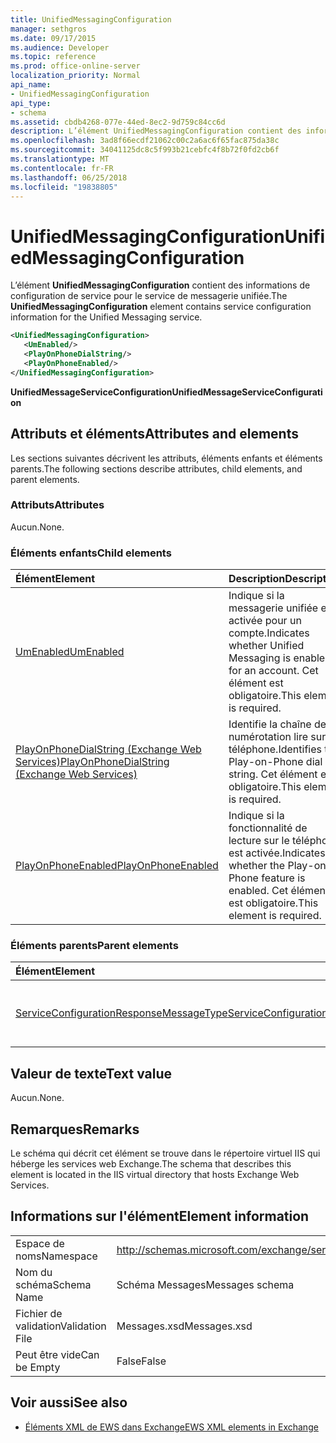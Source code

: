 ```yaml
---
title: UnifiedMessagingConfiguration
manager: sethgros
ms.date: 09/17/2015
ms.audience: Developer
ms.topic: reference
ms.prod: office-online-server
localization_priority: Normal
api_name:
- UnifiedMessagingConfiguration
api_type:
- schema
ms.assetid: cbdb4268-077e-44ed-8ec2-9d759c84cc6d
description: L’élément UnifiedMessagingConfiguration contient des informations de configuration de service pour le service de messagerie unifiée.
ms.openlocfilehash: 3ad8f66ecdf21062c00c2a6ac6f65fac875da38c
ms.sourcegitcommit: 34041125dc8c5f993b21cebfc4f8b72f0fd2cb6f
ms.translationtype: MT
ms.contentlocale: fr-FR
ms.lasthandoff: 06/25/2018
ms.locfileid: "19838805"
---
```

# <a name="unifiedmessagingconfiguration"></a><span data-ttu-id="7bdd6-103">UnifiedMessagingConfiguration</span><span class="sxs-lookup"><span data-stu-id="7bdd6-103">UnifiedMessagingConfiguration</span></span>

<span data-ttu-id="7bdd6-104">L’élément **UnifiedMessagingConfiguration** contient des informations de configuration de service pour le service de messagerie unifiée.</span><span class="sxs-lookup"><span data-stu-id="7bdd6-104">The **UnifiedMessagingConfiguration** element contains service configuration information for the Unified Messaging service.</span></span> 
  
```XML
<UnifiedMessagingConfiguration>
   <UmEnabled/>
   <PlayOnPhoneDialString/>
   <PlayOnPhoneEnabled/>
</UnifiedMessagingConfiguration>
```

 <span data-ttu-id="7bdd6-105">**UnifiedMessageServiceConfiguration**</span><span class="sxs-lookup"><span data-stu-id="7bdd6-105">**UnifiedMessageServiceConfiguration**</span></span>
## <a name="attributes-and-elements"></a><span data-ttu-id="7bdd6-106">Attributs et éléments</span><span class="sxs-lookup"><span data-stu-id="7bdd6-106">Attributes and elements</span></span>

<span data-ttu-id="7bdd6-107">Les sections suivantes décrivent les attributs, éléments enfants et éléments parents.</span><span class="sxs-lookup"><span data-stu-id="7bdd6-107">The following sections describe attributes, child elements, and parent elements.</span></span>
  
### <a name="attributes"></a><span data-ttu-id="7bdd6-108">Attributs</span><span class="sxs-lookup"><span data-stu-id="7bdd6-108">Attributes</span></span>

<span data-ttu-id="7bdd6-109">Aucun.</span><span class="sxs-lookup"><span data-stu-id="7bdd6-109">None.</span></span>
  
### <a name="child-elements"></a><span data-ttu-id="7bdd6-110">Éléments enfants</span><span class="sxs-lookup"><span data-stu-id="7bdd6-110">Child elements</span></span>

|<span data-ttu-id="7bdd6-111">**Élément**</span><span class="sxs-lookup"><span data-stu-id="7bdd6-111">**Element**</span></span>|<span data-ttu-id="7bdd6-112">**Description**</span><span class="sxs-lookup"><span data-stu-id="7bdd6-112">**Description**</span></span>|
|:-----|:-----|
|[<span data-ttu-id="7bdd6-113">UmEnabled</span><span class="sxs-lookup"><span data-stu-id="7bdd6-113">UmEnabled</span></span>](umenabled.md) <br/> |<span data-ttu-id="7bdd6-114">Indique si la messagerie unifiée est activée pour un compte.</span><span class="sxs-lookup"><span data-stu-id="7bdd6-114">Indicates whether Unified Messaging is enabled for an account.</span></span> <span data-ttu-id="7bdd6-115">Cet élément est obligatoire.</span><span class="sxs-lookup"><span data-stu-id="7bdd6-115">This element is required.</span></span>  <br/> |
|[<span data-ttu-id="7bdd6-116">PlayOnPhoneDialString (Exchange Web Services)</span><span class="sxs-lookup"><span data-stu-id="7bdd6-116">PlayOnPhoneDialString (Exchange Web Services)</span></span>](playonphonedialstring-exchange-web-services.md) <br/> |<span data-ttu-id="7bdd6-117">Identifie la chaîne de numérotation lire sur le téléphone.</span><span class="sxs-lookup"><span data-stu-id="7bdd6-117">Identifies the Play-on-Phone dial string.</span></span> <span data-ttu-id="7bdd6-118">Cet élément est obligatoire.</span><span class="sxs-lookup"><span data-stu-id="7bdd6-118">This element is required.</span></span>  <br/> |
|[<span data-ttu-id="7bdd6-119">PlayOnPhoneEnabled</span><span class="sxs-lookup"><span data-stu-id="7bdd6-119">PlayOnPhoneEnabled</span></span>](playonphoneenabled.md) <br/> |<span data-ttu-id="7bdd6-120">Indique si la fonctionnalité de lecture sur le téléphone est activée.</span><span class="sxs-lookup"><span data-stu-id="7bdd6-120">Indicates whether the Play-on-Phone feature is enabled.</span></span> <span data-ttu-id="7bdd6-121">Cet élément est obligatoire.</span><span class="sxs-lookup"><span data-stu-id="7bdd6-121">This element is required.</span></span>  <br/> |
   
### <a name="parent-elements"></a><span data-ttu-id="7bdd6-122">Éléments parents</span><span class="sxs-lookup"><span data-stu-id="7bdd6-122">Parent elements</span></span>

|<span data-ttu-id="7bdd6-123">**Élément**</span><span class="sxs-lookup"><span data-stu-id="7bdd6-123">**Element**</span></span>|<span data-ttu-id="7bdd6-124">**Description**</span><span class="sxs-lookup"><span data-stu-id="7bdd6-124">**Description**</span></span>|
|:-----|:-----|
|[<span data-ttu-id="7bdd6-125">ServiceConfigurationResponseMessageType</span><span class="sxs-lookup"><span data-stu-id="7bdd6-125">ServiceConfigurationResponseMessageType</span></span>](serviceconfigurationresponsemessagetype.md) <br/> |<span data-ttu-id="7bdd6-126">Contient les paramètres de configuration de service.</span><span class="sxs-lookup"><span data-stu-id="7bdd6-126">Contains service configuration settings.</span></span>  <br/> |
   
## <a name="text-value"></a><span data-ttu-id="7bdd6-127">Valeur de texte</span><span class="sxs-lookup"><span data-stu-id="7bdd6-127">Text value</span></span>

<span data-ttu-id="7bdd6-128">Aucun.</span><span class="sxs-lookup"><span data-stu-id="7bdd6-128">None.</span></span>
  
## <a name="remarks"></a><span data-ttu-id="7bdd6-129">Remarques</span><span class="sxs-lookup"><span data-stu-id="7bdd6-129">Remarks</span></span>

<span data-ttu-id="7bdd6-130">Le schéma qui décrit cet élément se trouve dans le répertoire virtuel IIS qui héberge les services web Exchange.</span><span class="sxs-lookup"><span data-stu-id="7bdd6-130">The schema that describes this element is located in the IIS virtual directory that hosts Exchange Web Services.</span></span>
  
## <a name="element-information"></a><span data-ttu-id="7bdd6-131">Informations sur l'élément</span><span class="sxs-lookup"><span data-stu-id="7bdd6-131">Element information</span></span>

|||
|:-----|:-----|
|<span data-ttu-id="7bdd6-132">Espace de noms</span><span class="sxs-lookup"><span data-stu-id="7bdd6-132">Namespace</span></span>  <br/> |http://schemas.microsoft.com/exchange/services/2006/messages  <br/> |
|<span data-ttu-id="7bdd6-133">Nom du schéma</span><span class="sxs-lookup"><span data-stu-id="7bdd6-133">Schema Name</span></span>  <br/> |<span data-ttu-id="7bdd6-134">Schéma Messages</span><span class="sxs-lookup"><span data-stu-id="7bdd6-134">Messages schema</span></span>  <br/> |
|<span data-ttu-id="7bdd6-135">Fichier de validation</span><span class="sxs-lookup"><span data-stu-id="7bdd6-135">Validation File</span></span>  <br/> |<span data-ttu-id="7bdd6-136">Messages.xsd</span><span class="sxs-lookup"><span data-stu-id="7bdd6-136">Messages.xsd</span></span>  <br/> |
|<span data-ttu-id="7bdd6-137">Peut être vide</span><span class="sxs-lookup"><span data-stu-id="7bdd6-137">Can be Empty</span></span>  <br/> |<span data-ttu-id="7bdd6-138">False</span><span class="sxs-lookup"><span data-stu-id="7bdd6-138">False</span></span>  <br/> |
   
## <a name="see-also"></a><span data-ttu-id="7bdd6-139">Voir aussi</span><span class="sxs-lookup"><span data-stu-id="7bdd6-139">See also</span></span>



- [<span data-ttu-id="7bdd6-140">Éléments XML de EWS dans Exchange</span><span class="sxs-lookup"><span data-stu-id="7bdd6-140">EWS XML elements in Exchange</span></span>](ews-xml-elements-in-exchange.md)

